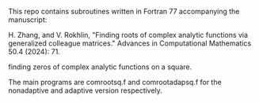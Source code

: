 This repo contains subroutines written in Fortran 77 accompanying the manuscript:

H. Zhang, and V. Rokhlin, "Finding roots of complex analytic functions via generalized colleague matrices." Advances in Computational Mathematics 50.4 (2024): 71.


finding zeros of complex analytic functions on a square.

The main programs are comrootsq.f and comrootadapsq.f for the nonadaptive and adaptive version respectively.



